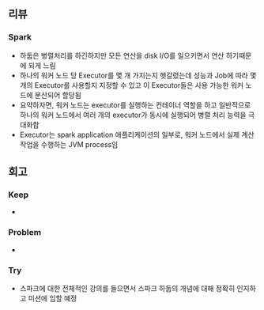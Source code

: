 ## 리뷰

### Spark
- 하둡은 병렬처리를 하긴하지만 모든 연산을 disk I/O를 일으키면서 연산 하기때문에 되게 느림
- 하나의 워커 노드 당 Executor를 몇 개 가지는지 헷갈렸는데 성능과 Job에 따라 몇 개의 Executor를 사용할지 지정할 수 있고 이 Executor들은 사용 가능한 워커 노드에 분산되어 할당됨
- 요약하자면, 워커 노드는 executor를 실행하는 컨테이너 역할을 하고 일반적으로 하나의 워커 노드에서 여러 개의 executor가 동시에 실행되어 병렬 처리 능력을 극대화함
- Executor는 spark application 애플리케이션의 일부로, 워커 노드에서 실제 계산 작업을 수행하는 JVM process임

## 회고
  
### Keep
- 

### Problem
- 

### Try
- 스파크에 대한 전체적인 강의를 들으면서 스파크 하둡의 개념에 대해 정확히 인지하고 미션에 임할 예정
